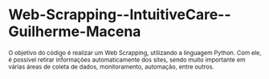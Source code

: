 # Web-Scrapping--IntuitiveCare--Guilherme-Macena 
<small>  O objetivo do código é realizar um Web Scrapping, utilizando a linguagem Python. Com ele, é possível retirar informações automaticamente dos sites, sendo muito importante em várias áreas de coleta de dados, monitoramento, automação, entre outros. <small>
